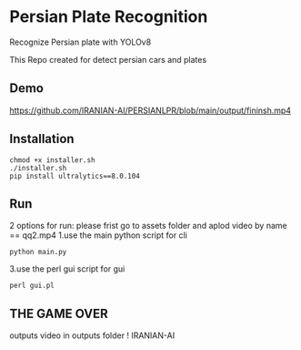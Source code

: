 # Persian Plate Recognition
Recognize Persian plate with YOLOv8

This Repo created for detect persian cars and plates 


## Demo


https://github.com/IRANIAN-AI/PERSIANLPR/blob/main/output/fininsh.mp4




## Installation
```
chmod +x installer.sh
./installer.sh
pip install ultralytics==8.0.104
```

## Run
2 options for run:
please frist go to assets folder and aplod video by name == qq2.mp4
1.use the main python script for cli
```
python main.py
```

3.use the perl gui script for gui

```
perl gui.pl
```
## THE GAME OVER 
outputs video in outputs folder !
IRANIAN-AI
